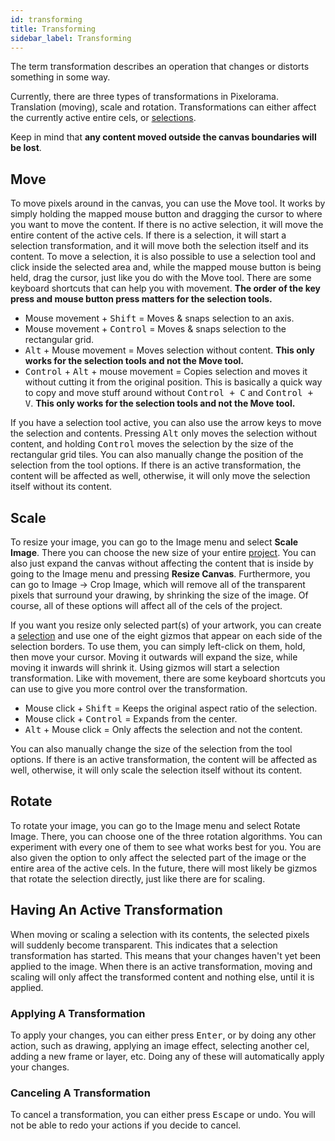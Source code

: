 ```yaml
---
id: transforming
title: Transforming
sidebar_label: Transforming
---
```


The term transformation describes an operation that changes or distorts something in some way.

Currently, there are three types of transformations in Pixelorama. Translation (moving), scale and rotation. Transformations can either affect the currently active entire cels, or [selections](selecting).

Keep in mind that **any content moved outside the canvas boundaries will be lost**.

## Move
To move pixels around in the canvas, you can use the Move tool. It works by simply holding the mapped mouse button and dragging the cursor to where you want to move the content. If there is no active selection, it will move the entire content of the active cels. If there is a selection, it will start a selection transformation, and it will move both the selection itself and its content. To move a selection, it is also possible to use a selection tool and click inside the selected area and, while the mapped mouse button is being held, drag the cursor, just like you do with the Move tool. There are some keyboard shortcuts that can help you with movement. **The order of the key press and mouse button press matters for the selection tools.**

- Mouse movement + <kbd>Shift</kbd> = Moves & snaps selection to an axis.
- Mouse movement + <kbd>Control</kbd> = Moves & snaps selection to the rectangular grid.
- <kbd>Alt</kbd> + Mouse movement = Moves selection without content. **This only works for the selection tools and not the Move tool.**
- <kbd>Control</kbd> + <kbd>Alt</kbd> + mouse movement = Copies selection and moves it without cutting it from the original position. This is basically a quick way to copy and move stuff around without <kbd>Control + C</kbd> and <kbd>Control + V</kbd>. **This only works for the selection tools and not the Move tool.**

If you have a selection tool active, you can also use the arrow keys to move the selection and contents. Pressing <kbd>Alt</kbd> only moves the selection without content, and holding <kbd>Control</kbd> moves the selection by the size of the rectangular grid tiles. You can also manually change the position of the selection from the tool options. If there is an active transformation, the content will be affected as well, otherwise, it will only move the selection itself without its content.

## Scale
To resize your image, you can go to the Image menu and select **Scale Image**. There you can choose the new size of your entire [project](../concepts/project). You can also just expand the canvas without affecting the content that is inside by going to the Image menu and pressing **Resize Canvas**. Furthermore, you can go to Image -> Crop Image, which will remove all of the transparent pixels that surround your drawing, by shrinking the size of the image. Of course, all of these options will affect all of the cels of the project.

If you want you resize only selected part(s) of your artwork, you can create a [selection](selecting) and use one of the eight gizmos that appear on each side of the selection borders. To use them, you can simply left-click on them, hold, then move your cursor. Moving it outwards will expand the size, while moving it inwards will shrink it. Using gizmos will start a selection transformation. Like with movement, there are some keyboard shortcuts you can use to give you more control over the transformation.

- Mouse click + <kbd>Shift</kbd> = Keeps the original aspect ratio of the selection.
- Mouse click + <kbd>Control</kbd> = Expands from the center.
- <kbd>Alt</kbd> + Mouse click = Only affects the selection and not the content.

You can also manually change the size of the selection from the tool options. If there is an active transformation, the content will be affected as well, otherwise, it will only scale the selection itself without its content.

## Rotate
To rotate your image, you can go to the Image menu and select Rotate Image. There, you can choose one of the three rotation algorithms. You can experiment with every one of them to see what works best for you. You are also given the option to only affect the selected part of the image or the entire area of the active cels. In the future, there will most likely be gizmos that rotate the selection directly, just like there are for scaling.

## Having An Active Transformation
When moving or scaling a selection with its contents, the selected pixels will suddenly become transparent. This indicates that a selection transformation has started. This means that your changes haven't yet been applied to the image. When there is an active transformation, moving and scaling will only affect the transformed content and nothing else, until it is applied.

### Applying A Transformation
To apply your changes, you can either press <kbd>Enter</kbd>, or by doing any other action, such as drawing, applying an image effect, selecting another cel, adding a new frame or layer, etc. Doing any of these will automatically apply your changes.

### Canceling A Transformation
To cancel a transformation, you can either press <kbd>Escape</kbd> or undo. You will not be able to redo your actions if you decide to cancel.
